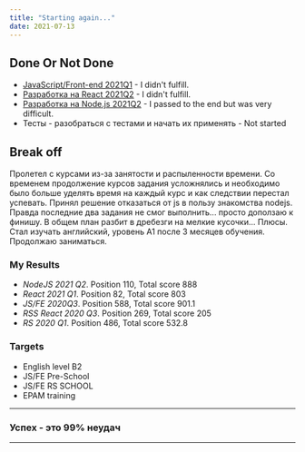 ```yaml
---
title: "Starting again..."
date: 2021-07-13
---
```


## Done Or Not Done

* [JavaScript/Front-end 2021Q1](https://rs.school/js/) - I didn't fulfill.
* [Разработка на React 2021Q2](https://rs.school/react/) - I didn't fulfill.
* [Разработка на Node.js 2021Q2](https://rs.school/nodejs/) - I passed to the end but was very difficult.
* Тесты - разобраться с тестами и начать их применять - Not started

## Break off

Пролетел с курсами из-за занятости и распыленности времени. Со временем продолжение курсов задания усложнялись и необходимо было больше уделять время на каждый курс и как следствии перестал успевать. Принял решение отказаться от js в пользу знакомства nodejs. Правда последние два задания не смог выполнить... просто доползаю к финишу. В общем план разбит в дребезги на мелкие кусочки...
Плюсы. Стал изучать английский, уровень A1 после 3 месяцев обучения. Продолжаю заниматься.

### My Results

* *NodeJS 2021 Q2*. Position 110, Total score 888
* *React 2021 Q1*. Position 82, Total score 803
* *JS/FE 2020Q3*. Position 588, Total score 901.1
* *RSS React 2020 Q3*. Position 269, Total score 205
* *RS 2020 Q1*. Position 486, Total score 532.8

### Targets

* English level B2
* JS/FE Pre-School
* JS/FE RS SCHOOL
* EPAM training

---

### Успех - это 99% неудач

---
